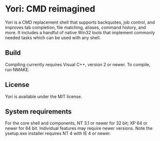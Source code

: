 # Yori: CMD reimagined

Yori is a CMD replacement shell that supports backquotes, job control, and improves tab completion, file matching, aliases, command history, and more.  It includes a handful of native Win32 tools that implement commonly needed tasks which can be used with any shell.

## Build

Compiling currently requires Visual C++, version 2 or newer.  To compile, run NMAKE.

## License

Yori is available under the MIT license.

## System requirements

For the core shell and components, NT 3.1 or newer for 32 bit; XP 64 or newer for 64 bit.  Individual features may require newer versions.  Note the ysetup.exe installer requires NT 4 with IE 4 or newer.
